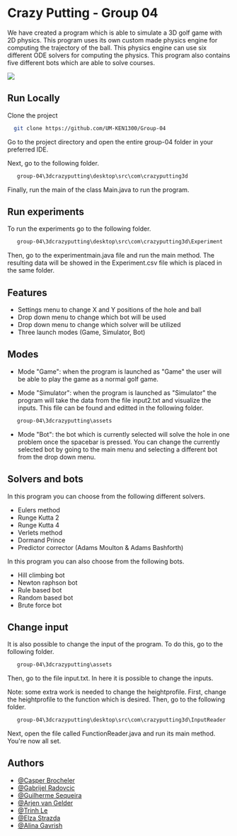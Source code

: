 
# Crazy Putting - Group 04

We have created a program which is able to simulate a 3D golf game with 2D physics. This program uses its own custom made physics engine for computing the trajectory of the ball. 
This physics engine can use six different ODE solvers for computing the physics. This program also contains five different bots which are able to solve courses.


![](https://media.discordapp.net/attachments/945742228108742668/976104158572728381/Screenshot_2022-05-17_at_14.49.20.png?width=1185&height=670)


## Run Locally

Clone the project

```bash
  git clone https://github.com/UM-KEN1300/Group-04
```

Go to the project directory and open the entire group-04 folder in your preferred IDE.

Next, go to the following folder.
```bash
   group-04\3dcrazyputting\desktop\src\com\crazyputting3d
```
Finally, run the main of the class Main.java to run the program.

## Run experiments
To run the experiments go to the following folder.
```bash
   group-04\3dcrazyputting\desktop\src\com\crazyputting3d\Experiment
```
Then, go to the experimentmain.java file and run the main method. The resulting data will be showed in the Experiment.csv file which is placed in the same folder.

## Features

- Settings menu to change X and Y  positions of the hole and ball
- Drop down menu to change which bot will be used
- Drop down menu to change which solver will be utilized
- Three launch modes (Game, Simulator, Bot)

## Modes
- Mode "Game": when the program is launched as "Game" the user will be able to play the game as a normal golf game.

- Mode "Simulator": when the program is launched as "Simulator" the program will take the data from the file input2.txt and visualize the inputs. This file can be found and editted in the following folder.
```bash
   group-04\3dcrazyputting\assets
```
- Mode "Bot": the bot which is currently selected will solve the hole in one problem once the spacebar is pressed. You can change the currently selected bot by going to the main menu and selecting a different bot from the drop down menu.

## Solvers and bots
In this program you can choose from the following different solvers.
- Eulers method
- Runge Kutta 2
- Runge Kutta 4
- Verlets method
- Dormand Prince
- Predictor corrector (Adams Moulton & Adams Bashforth)

In this program you can also choose from the following bots.
- Hill climbing bot
- Newton raphson bot
- Rule based bot
- Random based bot
- Brute force bot


## Change input

It is also possible to change the input of the program. To do this, go to the following folder.
```bash
   group-04\3dcrazyputting\assets
```
Then, go to the file input.txt. In here it is possible to change the inputs. 

Note: some extra work is needed to change the heightprofile. First, change the heightprofile to the function which is desired. Then, go to the following folder. 
```bash
   group-04\3dcrazyputting\desktop\src\com\crazyputting3d\InputReader
```
Next, open the file called FunctionReader.java and run its main method. You're now all set.

## Authors
- [@Casper Brocheler](https://github.com/casperbroch)
- [@Gabrijel Radovcic](https://github.com/gabrijelradovcic)
- [@Guilherme Sequeira](https://github.com/sequeiragui)
- [@Arjen van Gelder](https://github.com/ArjenvanGelder)
- [@Trinh Le](https://github.com/khanhtrinh820)
- [@Elza Strazda](https://github.com/elzastrazda)
- [@Alina Gavrish](https://github.com/AlinaGavrish)

